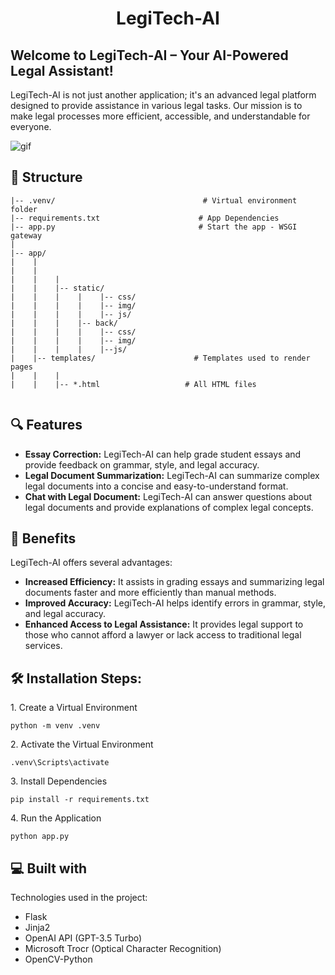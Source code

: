 <h1 align="center" id="title">LegiTech-AI</h1>
<h2>Welcome to LegiTech-AI – Your AI-Powered Legal Assistant!</h2>

<p>LegiTech-AI is not just another application; it's an advanced legal platform designed to provide assistance in various legal tasks. Our mission is to make legal processes more efficient, accessible, and understandable for everyone.</p>


![gif](https://github.com/HamaRegaya/LegiTech-AI/assets/80254112/cdec2a52-2831-44dd-8072-bb6c7c8f429e)


<h2>🧐 Structure</h2>

```
|-- .venv/                                 # Virtual environment folder
|-- requirements.txt                      # App Dependencies
|-- app.py                                # Start the app - WSGI gateway
|
|-- app/
|    |
|    |
|    |    |
|    |    |-- static/
|    |    |    |    |-- css/
|    |    |    |    |-- img/
|    |    |    |    |-- js/
|    |    |    |-- back/
|    |    |    |    |-- css/
|    |    |    |    |-- img/
|    |    |    |    |--js/
|    |-- templates/                      # Templates used to render pages
|    |    |
|    |    |-- *.html                   # All HTML files


```



<h2>🔍 Features</h2>

* **Essay Correction:** LegiTech-AI can help grade student essays and provide feedback on grammar, style, and legal accuracy.
* **Legal Document Summarization:** LegiTech-AI can summarize complex legal documents into a concise and easy-to-understand format.
* **Chat with Legal Document:** LegiTech-AI can answer questions about legal documents and provide explanations of complex legal concepts.

<h2>🚀 Benefits</h2>

LegiTech-AI offers several advantages:

* **Increased Efficiency:** It assists in grading essays and summarizing legal documents faster and more efficiently than manual methods.
* **Improved Accuracy:** LegiTech-AI helps identify errors in grammar, style, and legal accuracy.
* **Enhanced Access to Legal Assistance:** It provides legal support to those who cannot afford a lawyer or lack access to traditional legal services.

<h2>🛠️ Installation Steps:</h2>

<p>1. Create a Virtual Environment</p>

```
python -m venv .venv
```

<p>2. Activate the Virtual Environment</p>

```
.venv\Scripts\activate
```

<p>3. Install Dependencies</p>

```
pip install -r requirements.txt
```

<p>4. Run the Application</p>

```
python app.py
```


  
<h2>💻 Built with</h2>

Technologies used in the project:

*   Flask
*   Jinja2
*   OpenAI API (GPT-3.5 Turbo)
*   Microsoft Trocr (Optical Character Recognition)
*   OpenCV-Python

